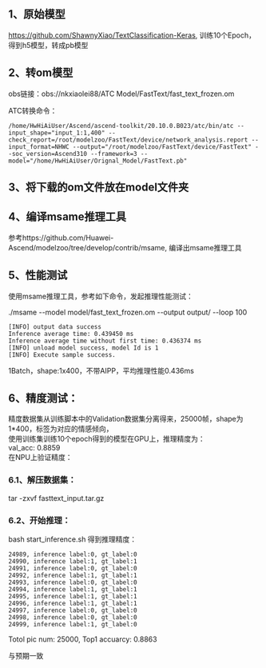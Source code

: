 ## 1、原始模型
https://github.com/ShawnyXiao/TextClassification-Keras, 训练10个Epoch，得到h5模型，转成pb模型

## 2、转om模型
obs链接：obs://nkxiaolei88/ATC Model/FastText/fast_text_frozen.om

ATC转换命令：
```
/home/HwHiAiUser/Ascend/ascend-toolkit/20.10.0.B023/atc/bin/atc --input_shape="input_1:1,400" --check_report=/root/modelzoo/FastText/device/network_analysis.report --input_format=NHWC --output="/root/modelzoo/FastText/device/FastText" --soc_version=Ascend310 --framework=3 --model="/home/HwHiAiUser/Orignal_Model/FastText.pb" 
```

## 3、将下载的om文件放在model文件夹

## 4、编译msame推理工具
参考https://github.com/Huawei-Ascend/modelzoo/tree/develop/contrib/msame, 编译出msame推理工具

## 5、性能测试
使用msame推理工具，参考如下命令，发起推理性能测试： 

./msame --model model/fast_text_frozen.om --output output/ --loop 100
```
[INFO] output data success
Inference average time: 0.439450 ms
Inference average time without first time: 0.436374 ms
[INFO] unload model success, model Id is 1
[INFO] Execute sample success.
```
1Batch，shape:1x400，不带AIPP，平均推理性能0.436ms

## 6、精度测试：
精度数据集从训练脚本中的Validation数据集分离得来，25000帧，shape为1*400，标签为对应的情感倾向，\
使用训练集训练10个epoch得到的模型在GPU上，推理精度为：\
val_acc: 0.8859\
在NPU上验证精度：
### 6.1、解压数据集：
tar -zxvf fasttext_input.tar.gz

### 6.2、开始推理：
bash start_inference.sh 得到推理精度：
```
24989, inference label:0, gt_label:0
24990, inference label:1, gt_label:1
24991, inference label:0, gt_label:0
24992, inference label:1, gt_label:1
24993, inference label:0, gt_label:0
24994, inference label:1, gt_label:1
24995, inference label:1, gt_label:1
24996, inference label:1, gt_label:1
24997, inference label:0, gt_label:0
24998, inference label:0, gt_label:0
24999, inference label:1, gt_label:0
```
Totol pic num: 25000, Top1 accuarcy: 0.8863

与预期一致